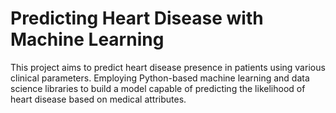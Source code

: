 # Predicting Heart Disease with Machine Learning

This project aims to predict heart disease presence in patients using various clinical parameters. Employing Python-based machine learning and data science libraries to build a model capable of predicting the likelihood of heart disease based on medical attributes.
